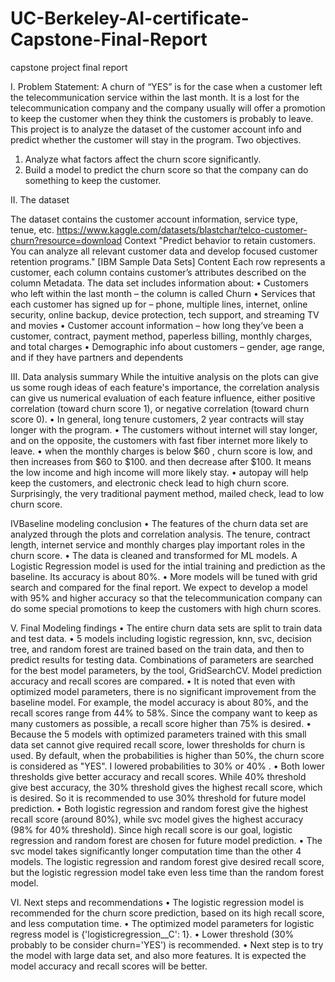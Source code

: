 # UC-Berkeley-AI-certificate-Capstone-Final-Report
capstone project final report

I.	Problem Statement: 
A churn of “YES” is for the case when a customer left the telecommunication service within the last month. It is a lost for the telecommunication company and the company usually will offer a promotion to keep the customer when they think the customers is probably to leave.
This project is to analyze the dataset of the customer account info and predict whether the customer will stay in the program. Two objectives.
1.	Analyze what factors affect the churn score significantly.
2.	Build a model to predict the churn score so that the company can do something to keep the customer.

II.	The dataset

The dataset contains the customer account information, service type, tenue, etc. https://www.kaggle.com/datasets/blastchar/telco-customer-churn?resource=download 
Context
"Predict behavior to retain customers. You can analyze all relevant customer data and develop focused customer retention programs." [IBM Sample Data Sets] Content Each row represents a customer, each column contains customer’s attributes described on the column Metadata. The data set includes information about:
•	Customers who left within the last month – the column is called Churn
•	Services that each customer has signed up for – phone, multiple lines, internet, online security, online backup, device protection, tech support, and streaming TV and movies
•	Customer account information – how long they’ve been a customer, contract, payment method, paperless billing, monthly charges, and total charges
•	Demographic info about customers – gender, age range, and if they have partners and dependents

III.	Data analysis summary
While the intuitive analysis on the plots can give us some rough ideas of each feature's importance, the correlation analysis can give us numerical evaluation of each feature influence, either positive correlation (toward churn score 1), or negative correlation (toward churn score 0).
•	In general, long tenure customers, 2 year contracts will stay longer with the program.
•	The customers without internet will stay longer, and on the opposite, the customers with fast fiber internet more likely to leave.
•	when the monthly charges is below $60 , churn score is low, and then increases from $60 to $100. and then decrease after $100. It means the low income and high income will more likely stay.
•	autopay will help keep the customers, and electronic check lead to high churn score. Surprisingly, the very traditional payment method, mailed check, lead to low churn score.

IVBaseline modeling conclusion
•	The features of the churn data set are analyzed through the plots and correlation analysis. The tenure, contract length, internet service and monthly charges play important roles in the churn score.
•	The data is cleaned and transformed for ML models. A Logistic Regression model is used for the intial training and prediction as the baseline. Its accuracy is about 80%.
•	More models will be tuned with grid search and compared for the final report. We expect to develop a model with 95% and higher accuracy so that the telecommunication company can do some special promotions to keep the customers with high churn scores.

V.	Final Modeling findings
•	The entire churn data sets are split to train data and test data.
•	5 models including logistic regression, knn, svc, decision tree, and random forest are trained based on the train data, and then to predict results for testing data. Combinations of parameters are searched for the best model parameters, by the tool, GridSearchCV. Model prediction accuracy and recall scores are compared.
•	It is noted that even with optimized model parameters, there is no significant improvement from the baseline model. For example, the model accuracy is about 80%, and the recall scores range from 44% to 58%. Since the company want to keep as many customers as possible, a recall score higher than 75% is desired.
•	Because the 5 models with optimized parameters trained with this small data set cannot give required recall score, lower thresholds for churn is used. By default, when the probabilities is higher than 50%, the churn score is considered as "YES". I lowered probabilities to 30% or 40% .
•	Both lower thresholds give better accuracy and recall scores. While 40% threshold give best accuracy, the 30% threshold gives the highest recall score, which is desired. So it is recommended to use 30% threshold for future model prediction.
•	Both logistic regression and random forest give the highest recall score (around 80%), while svc model gives the highest accuracy (98% for 40% threshold). Since high recall score is our goal, logistic regression and random forest are chosen for future model prediction.
•	The svc model takes significantly longer computation time than the other 4 models. The logistic regression and random forest give desired recall score, but the logistic regression model take even less time than the random forest model.

VI.	Next steps and recommendations
•	The logistic regression model is recommended for the churn score prediction, based on its high recall score, and less computation time.
•	The optimized model parameters for logistic regress model is {'logisticregression__C': 1}.
•	Lower threshold (30% probably to be consider churn='YES') is recommended.
•	Next step is to try the model with large data set, and also more features. It is expected the model accuracy and recall scores will be better.

